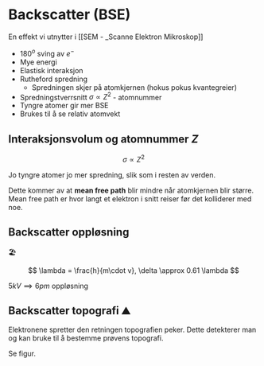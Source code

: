 # Backscatter (BSE)

En effekt vi utnytter i [[SEM - _Scanne Elektron Mikroskop]]

 - $180^o$ sving av $e^-$
 - Mye energi
 - Elastisk interaksjon
 - Rutheford spredning
	- Spredningen skjer på atomkjernen (hokus pokus kvantegreier)
 - Spredningstverrsnitt $\sigma \propto Z^2$ - atomnummer
 - Tyngre atomer gir mer BSE
 - Brukes til å se relativ atomvekt


## Interaksjonsvolum og atomnummer $Z$

$$
\sigma \propto Z^2
$$

Jo tyngre atomer jo mer spredning, slik som i resten av verden.

Dette kommer av at **mean free path** blir mindre når atomkjernen blir større. Mean free path er hvor langt et elektron i snitt reiser før det kolliderer med noe. 

## Backscatter oppløsning

🏖 

$$
\lambda = \frac{h}{m\cdot v}, \delta \approx 0.61 \lambda
$$

$5 kV \implies 6pm$ oppløsning

## Backscatter topografi ⛰

Elektronene spretter den retningen topografien peker.
Dette detekterer man og kan bruke til å bestemme prøvens topografi.

Se figur.



